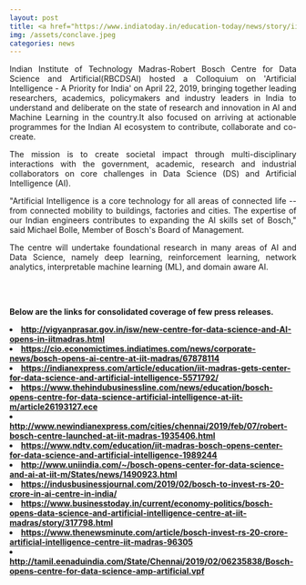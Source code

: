 ```yaml
---
layout: post
title: <a href="https://www.indiatoday.in/education-today/news/story/iit-madras-to-help-manufacturing-automotive-sectors-adopt-ai-1593094-2019-08-29">RBCDSAI, IIT Madras Hosts 2nd AI-Ml Conclave</a>
img: /assets/conclave.jpeg
categories: news
---
```

<p align="justify">Indian Institute of Technology Madras-Robert Bosch Centre for Data Science and Artificial(RBCDSAI) hosted a Colloquium on 'Artificial Intelligence - A Priority for India' on April 22, 2019, bringing together leading researchers, academics, policymakers and industry leaders in India to understand and deliberate on the state of research and innovation in AI and Machine Learning in the country.It also focused on arriving at actionable programmes for the Indian AI ecosystem to contribute, collaborate and co-create. </p>

<p align="justify">The mission is to create societal impact through multi-disciplinary interactions with the government, academic, research and industrial collaborators on core challenges in Data Science (DS) and Artificial Intelligence (AI).</p>

<p align="justify">"Artificial Intelligence is a core technology for all areas of connected life -- from connected mobility to buildings, factories and cities. The expertise of our Indian engineers contributes to expanding the AI skills set of Bosch," said Michael Bolle, Member of Bosch's Board of Management.</p>

<p align="justify">The centre will undertake foundational research in many areas of AI and Data Science, namely deep learning, reinforcement learning, network analytics, interpretable machine learning (ML), and domain aware AI.</p>
<br><br>

<strong>Below are the links for consolidated coverage of few press releases.
<li> <a href="http://vigyanprasar.gov.in/isw/new-centre-for-data-science-and-AI-opens-in-iitmadras.html">http://vigyanprasar.gov.in/isw/new-centre-for-data-science-and-AI-opens-in-iitmadras.html</a> </li>
<li> <a href="https://cio.economictimes.indiatimes.com/news/corporate-news/bosch-opens-ai-centre-at-iit-madras/67878114">https://cio.economictimes.indiatimes.com/news/corporate-news/bosch-opens-ai-centre-at-iit-madras/67878114</a> </li><li> <a href="https://indianexpress.com/article/education/iit-madras-gets-center-for-data-science-and-artificial-intelligence-5571792/">https://indianexpress.com/article/education/iit-madras-gets-center-for-data-science-and-artificial-intelligence-5571792/</a> </li>
<li> <a href="https://www.thehindubusinessline.com/news/education/bosch-opens-centre-for-data-science-artificial-intelligence-at-iit-m/article26193127.ece">https://www.thehindubusinessline.com/news/education/bosch-opens-centre-for-data-science-artificial-intelligence-at-iit-m/article26193127.ece</a> </li>
<li> <a href="http://www.newindianexpress.com/cities/chennai/2019/feb/07/robert-bosch-centre-launched-at-iit-madras-1935406.html">http://www.newindianexpress.com/cities/chennai/2019/feb/07/robert-bosch-centre-launched-at-iit-madras-1935406.html</a> </li>
<li> <a href="https://www.ndtv.com/education/iit-madras-bosch-opens-center-for-data-science-and-artificial-intelligence-1989244">https://www.ndtv.com/education/iit-madras-bosch-opens-center-for-data-science-and-artificial-intelligence-1989244</a> </li>
<li> <a href="http://www.uniindia.com/~/bosch-opens-center-for-data-science-and-ai-at-iit-m/States/news/1490923.html">http://www.uniindia.com/~/bosch-opens-center-for-data-science-and-ai-at-iit-m/States/news/1490923.html</a> </li>
<li> <a href="https://indusbusinessjournal.com/2019/02/bosch-to-invest-rs-20-crore-in-ai-centre-in-india/">https://indusbusinessjournal.com/2019/02/bosch-to-invest-rs-20-crore-in-ai-centre-in-india/</a> </li>
<li> <a href="https://www.businesstoday.in/current/economy-politics/bosch-opens-data-science-and-artificial-intelligence-centre-at-iit-madras/story/317798.html">https://www.businesstoday.in/current/economy-politics/bosch-opens-data-science-and-artificial-intelligence-centre-at-iit-madras/story/317798.html</a> </li>
<li> <a href="https://www.thenewsminute.com/article/bosch-invest-rs-20-crore-artificial-intelligence-centre-iit-madras-96305">https://www.thenewsminute.com/article/bosch-invest-rs-20-crore-artificial-intelligence-centre-iit-madras-96305</a> </li>
<li> <a href="http://tamil.eenaduindia.com/State/Chennai/2019/02/06235838/Bosch-opens-centre-for-data-science-amp-artificial.vpf">http://tamil.eenaduindia.com/State/Chennai/2019/02/06235838/Bosch-opens-centre-for-data-science-amp-artificial.vpf</a> </li>

